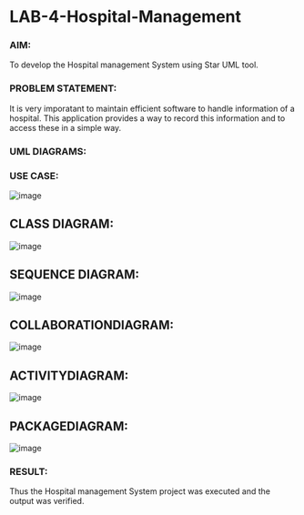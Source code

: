 # LAB-4-Hospital-Management
### AIM:
To develop the Hospital management System using Star UML tool.
### PROBLEM STATEMENT:
It is very imporatant to maintain efficient software to handle information of a hospital.
This application provides a way to record this information and to access these in a simple way.

### UML DIAGRAMS: 
### USE CASE:
![image](https://github.com/user-attachments/assets/dc2f8d1e-788f-4ead-9f32-44c6ce228ea6)

## CLASS DIAGRAM:
![image](https://github.com/user-attachments/assets/cb9e15a1-b936-4fad-8984-c60f0a0ffe5d)

## SEQUENCE DIAGRAM:
![image](https://github.com/user-attachments/assets/41e06a0a-6649-4175-b4bb-c049f55ec30d)

## COLLABORATIONDIAGRAM:
![image](https://github.com/user-attachments/assets/08055391-8a1b-46f9-99d1-6378d82acb58)

## ACTIVITYDIAGRAM:
![image](https://github.com/user-attachments/assets/27651f00-b8d5-4668-a8cb-4324cebb87fd)

## PACKAGEDIAGRAM:
![image](https://github.com/user-attachments/assets/9d13e349-9b4d-4d3f-a965-17630271d770)



### RESULT:
Thus the Hospital management System project was executed and the output was verified.
